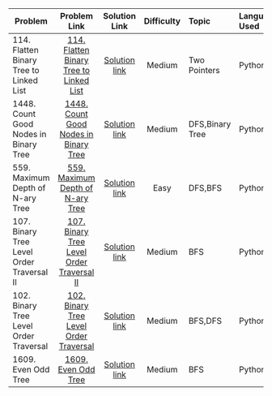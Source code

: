 | Problem         | Problem Link                                       |           Solution Link               |Difficulty          |Topic |Language Used|
| ------------- |:--------------------------------------------:| :------------------------------------:|:------------------:|:------------|:--------|
|  114. Flatten Binary Tree to Linked List| [114. Flatten Binary Tree to Linked List](https://leetcode.com/problems/flatten-binary-tree-to-linked-list/) | [Solution link](https://github.com/ritikjain833/Leetcode_Solved_Problems/blob/main/Tree/114.%20Flatten%20Binary%20Tree%20to%20Linked%20List.py) |  Medium|Two Pointers| Python|
|  1448. Count Good Nodes in Binary Tree| [1448. Count Good Nodes in Binary Tree](https://leetcode.com/problems/count-good-nodes-in-binary-tree/) | [Solution link](https://github.com/ritikjain833/Leetcode_Solved_Problems/blob/main/Tree/1448.%20Count%20Good%20Nodes%20in%20Binary%20Tree.py) |  Medium|DFS,Binary Tree| Python|
|  559. Maximum Depth of N-ary Tree| [559. Maximum Depth of N-ary Tree](https://leetcode.com/problems/maximum-depth-of-n-ary-tree/) | [Solution link](https://github.com/ritikjain833/Leetcode_Solved_Problems/blob/main/Tree/559.%20Maximum%20Depth%20of%20N-ary%20Tree.py) |  Easy|DFS,BFS| Python|
|  107. Binary Tree Level Order Traversal II| [107. Binary Tree Level Order Traversal II](https://leetcode.com/problems/binary-tree-level-order-traversal-ii/) | [Solution link](https://github.com/ritikjain833/Leetcode_Solved_Problems/blob/main/Tree/107.%20Binary%20Tree%20Level%20Order%20Traversal%20II.py) |  Medium|BFS| Python|
| 102. Binary Tree Level Order Traversal | [102. Binary Tree Level Order Traversal](https://leetcode.com/problems/even-odd-tree/) | [Solution link](https://github.com/ritikjain833/Leetcode_Solved_Problems/blob/main/Tree/102.%20Binary%20Tree%20Level%20Order%20Traversal.py) |  Medium|BFS,DFS| Python|
| 1609. Even Odd Tree | [1609. Even Odd Tree](https://leetcode.com/problems/binary-tree-level-order-traversal/) | [Solution link](https://github.com/ritikjain833/Leetcode_Solved_Problems/blob/main/Tree/1609.%20Even%20Odd%20Tree.py) |  Medium|BFS| Python|

